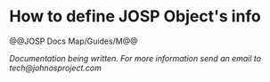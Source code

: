 # How to define JOSP Object's info

@@JOSP Docs Map/Guides/M@@

_Documentation being written.
For more information send an email to tech@johnosproject.com_

